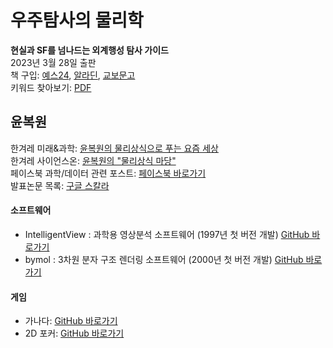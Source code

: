 # 우주탐사의 물리학
**현실과 SF를 넘나드는 외계행성 탐사 가이드** <br>
2023년 3월 28일 출판 <br>
책 구입: [예스24](yes24.com), [알라딘](aladdin.co.kr), [교보문고](kyobobook.co.kr) <br>
키워드 찾아보기: [PDF](https://github.com/bwyoon/space-exploration/blob/main/%ED%82%A4%EC%9B%8C%EB%93%9C-%EC%B0%BE%EC%95%84%EB%B3%B4%EA%B8%B0.pdf) 

## 윤복원
한겨레 미래&과학: [윤복원의 물리상식으로 푸는 요즘 세상](https://www.hani.co.kr/arti/SERIES/1065/home01.html) <br>
한겨레 사이언스온: [윤복원의 "물리상식 마당"](http://scienceon.hani.co.kr/?category=167565&mid=media) <br>
페이스북 과학/데이터 관련 포스트: [페이스북 바로가기](https://facebook.com/bwyoon68) <br>
발표논문 목록: [구글 스칼라 ](https://scholar.google.com/citations?user=Ihd7WzsAAAAJ) <br>

#### 소프트웨어
- IntelligentView : 과학용 영상분석 소프트웨어 (1997년 첫 버전 개발) [GitHub 바로가기](https://github.com/bwyoon/intelligentview)
- bymol : 3차원 분자 구조 렌더링 소프트웨어 (2000년 첫 버전 개발) [GitHub 바로가기](https://github.com/bwyoon/bymol_qt4)

#### 게임
- 가나다: [GitHub 바로가기](https://github.com/bwyoon/game-ganada)
- 2D 포커: [GitHub 바로가기](https://github.com/bwyoon/game-2d-poker)
